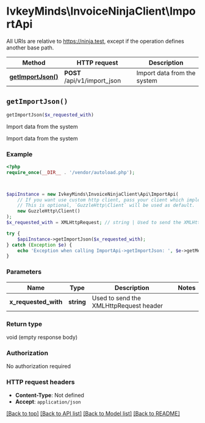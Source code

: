 # IvkeyMinds\InvoiceNinjaClient\ImportApi

All URIs are relative to https://ninja.test, except if the operation defines another base path.

| Method | HTTP request | Description |
| ------------- | ------------- | ------------- |
| [**getImportJson()**](ImportApi.md#getImportJson) | **POST** /api/v1/import_json | Import data from the system |


## `getImportJson()`

```php
getImportJson($x_requested_with)
```

Import data from the system

Import data from the system

### Example

```php
<?php
require_once(__DIR__ . '/vendor/autoload.php');



$apiInstance = new IvkeyMinds\InvoiceNinjaClient\Api\ImportApi(
    // If you want use custom http client, pass your client which implements `GuzzleHttp\ClientInterface`.
    // This is optional, `GuzzleHttp\Client` will be used as default.
    new GuzzleHttp\Client()
);
$x_requested_with = XMLHttpRequest; // string | Used to send the XMLHttpRequest header

try {
    $apiInstance->getImportJson($x_requested_with);
} catch (Exception $e) {
    echo 'Exception when calling ImportApi->getImportJson: ', $e->getMessage(), PHP_EOL;
}
```

### Parameters

| Name | Type | Description  | Notes |
| ------------- | ------------- | ------------- | ------------- |
| **x_requested_with** | **string**| Used to send the XMLHttpRequest header | |

### Return type

void (empty response body)

### Authorization

No authorization required

### HTTP request headers

- **Content-Type**: Not defined
- **Accept**: `application/json`

[[Back to top]](#) [[Back to API list]](../../README.md#endpoints)
[[Back to Model list]](../../README.md#models)
[[Back to README]](../../README.md)
